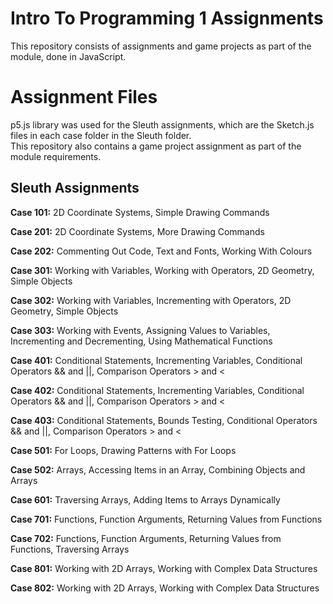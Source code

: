 # Intro To Programming 1 Assignments
This repository consists of assignments and game projects as part of the module, done in JavaScript.  

# Assignment Files
p5.js library was used for the Sleuth assignments, which are the Sketch.js files in each case folder in the Sleuth folder.   
This repository also contains a game project assignment as part of the module requirements.

## Sleuth Assignments
**Case 101:**  2D Coordinate Systems, Simple Drawing Commands  

**Case 201:** 2D Coordinate Systems, More Drawing Commands  

**Case 202:** Commenting Out Code, Text and Fonts, Working With Colours  

**Case 301:**  Working with Variables, Working with Operators, 2D Geometry, Simple Objects

**Case 302:** Working with Variables, Incrementing with Operators, 2D Geometry, Simple Objects

**Case 303:** Working with Events, Assigning Values to Variables, Incrementing and Decrementing, Using Mathematical Functions

**Case 401:** Conditional Statements, Incrementing Variables, Conditional Operators && and ||, Comparison Operators > and <

**Case 402:** Conditional Statements, Incrementing Variables, Conditional Operators && and ||, Comparison Operators > and <

**Case 403:** Conditional Statements, Bounds Testing, Conditional Operators && and ||, Comparison Operators > and <

**Case 501:** For Loops, Drawing Patterns with For Loops

**Case 502:** Arrays, Accessing Items in an Array, Combining Objects and Arrays

**Case 601:** Traversing Arrays, Adding Items to Arrays Dynamically

**Case 701:** Functions, Function Arguments, Returning Values from Functions

**Case 702:** Functions, Function Arguments, Returning Values from Functions, Traversing Arrays

**Case 801:** Working with 2D Arrays, Working with Complex Data Structures

**Case 802:** Working with 2D Arrays, Working with Complex Data Structures
